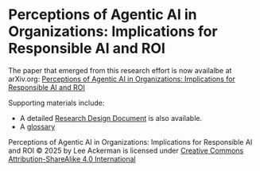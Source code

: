 # Perceptions of Agentic AI in Organizations: Implications for Responsible AI and ROI

The paper that emerged from this research effort is now availalbe at arXiv.org: [Perceptions of Agentic AI in Organizations: Implications for Responsible AI and ROI](https://arxiv.org/abs/2504.11564)

Supporting materials include:
  * A detailed [Research Design Document](https://github.com/leemet16/agentic-ai-ethics-project/blob/main/RDD.md) is also available.
  * A [glossary](https://github.com/leemet16/agentic-ai-ethics-project/blob/main/glossary.md)








Perceptions of Agentic AI in Organizations: Implications for Responsible AI and ROI © 2025 by Lee Ackerman is licensed under [Creative Commons Attribution-ShareAlike 4.0 International](LICENSE)
